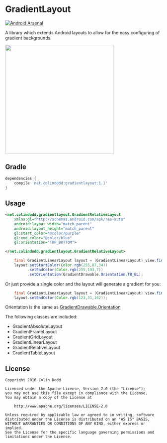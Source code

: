 GradientLayout
===============
[![Android
Arsenal](https://img.shields.io/badge/Android%20Arsenal-GradientLayout-green.svg?style=true)](https://android-arsenal.com/details/1/3732)

A library which extends Android layouts to allow for the easy configuring of gradient backgrounds.

<img src="https://raw.githubusercontent.com/csdodd/GradientLayout/master/demo.gif" width="350">

Gradle
------
```groovy
dependencies {
    compile 'net.colindodd:gradientlayout:1.1'
}
```

Usage
-----
```xml
<net.colindodd.gradientlayout.GradientRelativeLayout
    xmlns:gl="http://schemas.android.com/apk/res-auto"
    android:layout_width="match_parent"
    android:layout_height="match_parent"
    gl:start_color="@color/purple"
    gl:end_color="@color/blue"
    gl:orientation="TOP_BOTTOM">

</net.colindodd.gradientlayout.GradientRelativeLayout>

```

```java
    final GradientLinearLayout layout = (GradientLinearLayout) view.findViewById(R.id.root);
    layout.setStartColor(Color.rgb(255,87,34))
          .setEndColor(Color.rgb(255,193,7))
          .setOrientation(GradientDrawable.Orientation.TR_BL);

```

Or just provide a single color and the layout will generate a gradient for you:
```java
    final GradientLinearLayout layout = (GradientLinearLayout) view.findViewById(R.id.root);
    layout.setEndColor(Color.rgb(123,31,162));

```

Orientation is the same as [GradientDrawable.Orientation](https://developer.android.com/reference/android/graphics/drawable/GradientDrawable.Orientation.html)

The following classes are included:
 - GradientAbsoluteLayout
 - GradientFrameLayout
 - GradientGridLayout
 - GradientLinearLayout
 - GradientRelativeLayout
 - GradientTableLayout

License
-------

    Copyright 2016 Colin Dodd

    Licensed under the Apache License, Version 2.0 (the "License");
    you may not use this file except in compliance with the License.
    You may obtain a copy of the License at

        http://www.apache.org/licenses/LICENSE-2.0

    Unless required by applicable law or agreed to in writing, software
    distributed under the License is distributed on an "AS IS" BASIS,
    WITHOUT WARRANTIES OR CONDITIONS OF ANY KIND, either express or implied.
    See the License for the specific language governing permissions and
    limitations under the License.

